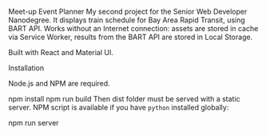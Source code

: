 Meet-up Event Planner
My second project for the Senior Web Developer Nanodegree. It displays train schedule for Bay Area Rapid Transit, using BART API.
Works without an Internet connection: assets are stored in cache via Service Worker, results from the BART API are stored in Local Storage.

Built with React and Material UI.

Installation

Node.js and NPM are required.

npm install
npm run build
Then dist folder must be served with a static server. NPM script is available if you have `python` installed globally:

npm run server
